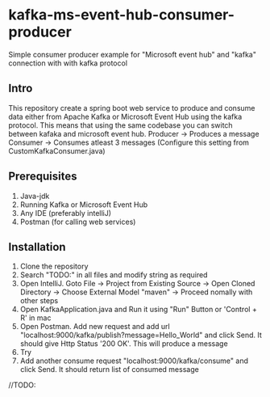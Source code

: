 # kafka-ms-event-hub-consumer-producer
Simple consumer producer example for "Microsoft event hub" and "kafka" connection with with kafka protocol

## Intro
This repository create a spring boot web service to produce and consume data either from Apache Kafka or Microsoft Event Hub using the kafka protocol.
This means that using the same codebase you can switch between kafaka and microsoft event hub.
Producer -> Produces a message
Consumer -> Consumes atleast 3 messages (Configure this setting from CustomKafkaConsumer.java)

## Prerequisites
1. Java-jdk
2. Running Kafka or Microsoft Event Hub
3. Any IDE (preferably intelliJ)
4. Postman (for calling web services)

## Installation
1. Clone the repository
2. Search "TODO:" in all files and modify string as required
2. Open IntelliJ. Goto File -> Project from Existing Source -> Open Cloned Directory -> Choose External Model "maven" -> Proceed nomally with other steps
3. Open KafkaApplication.java and Run it using "Run" Button or 'Control + R' in mac
4. Open Postman. Add new request and add url "localhost:9000/kafka/publish?message=Hello_World" and click Send. It should give Http Status '200 OK'. This will produce a message
5. Try 
5. Add another consume request "localhost:9000/kafka/consume" and click Send. It should return list of consumed message

//TODO: 
